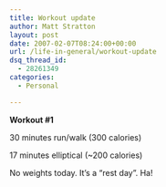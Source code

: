 ```yaml
---
title: Workout update
author: Matt Stratton
layout: post
date: 2007-02-07T08:24:00+00:00
url: /life-in-general/workout-update
dsq_thread_id:
  - 28261349
categories:
  - Personal

---
```

**Workout #1**
  
30 minutes run/walk (300 calories)
  
17 minutes elliptical (~200 calories)

No weights today. It&#8217;s a &#8220;rest day&#8221;. Ha!